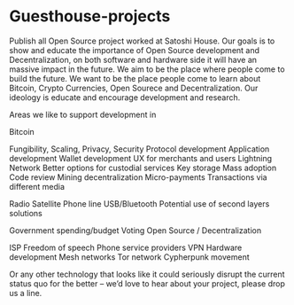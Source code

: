 # Guesthouse-projects
Publish all Open Source project worked at Satoshi House.
Our goals is to show and educate the importance of Open Source development and Decentralization, on both software and hardware side it will have an massive impact in the future. We aim to be the place where people come to build the future.
We want to be the place people come to learn about Bitcoin, Crypto Currencies, Open Sourece and Decentralization. Our ideology is educate and encourage development and research.

Areas we like to support development in

Bitcoin

Fungibility, Scaling, Privacy, Security
Protocol development
Application development
Wallet development
UX for merchants and users
Lightning Network
Better options for custodial services
Key storage
Mass adoption
Code review
Mining decentralization
Micro-payments
Transactions via different media

Radio
Satellite
Phone line
USB/Bluetooth
Potential use of second layers solutions

Government spending/budget
Voting
Open Source / Decentralization

ISP
Freedom of speech
Phone service providers
VPN
Hardware development
Mesh networks
Tor network
Cypherpunk movement

Or any other technology that looks like it could seriously disrupt the current status quo for the better – we’d love to hear about your project, please drop us a line.

